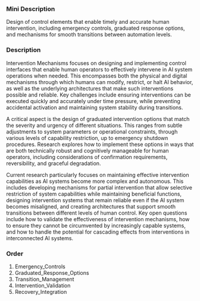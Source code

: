 ### Mini Description

Design of control elements that enable timely and accurate human intervention, including emergency controls, graduated response options, and mechanisms for smooth transitions between automation levels.

### Description

Intervention Mechanisms focuses on designing and implementing control interfaces that enable human operators to effectively intervene in AI system operations when needed. This encompasses both the physical and digital mechanisms through which humans can modify, restrict, or halt AI behavior, as well as the underlying architectures that make such interventions possible and reliable. Key challenges include ensuring interventions can be executed quickly and accurately under time pressure, while preventing accidental activation and maintaining system stability during transitions.

A critical aspect is the design of graduated intervention options that match the severity and urgency of different situations. This ranges from subtle adjustments to system parameters or operational constraints, through various levels of capability restriction, up to emergency shutdown procedures. Research explores how to implement these options in ways that are both technically robust and cognitively manageable for human operators, including considerations of confirmation requirements, reversibility, and graceful degradation.

Current research particularly focuses on maintaining effective intervention capabilities as AI systems become more complex and autonomous. This includes developing mechanisms for partial intervention that allow selective restriction of system capabilities while maintaining beneficial functions, designing intervention systems that remain reliable even if the AI system becomes misaligned, and creating architectures that support smooth transitions between different levels of human control. Key open questions include how to validate the effectiveness of intervention mechanisms, how to ensure they cannot be circumvented by increasingly capable systems, and how to handle the potential for cascading effects from interventions in interconnected AI systems.

### Order

1. Emergency_Controls
2. Graduated_Response_Options
3. Transition_Management
4. Intervention_Validation
5. Recovery_Integration
